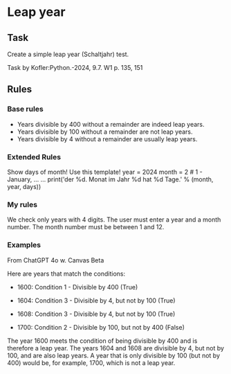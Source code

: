 
# Leap year

## Task

Create a simple leap year (Schaltjahr) test.

Task by Kofler:Python.-2024, 9.7. W1 p. 135, 151

## Rules

### Base rules

- Years divisible by 400 without a remainder are indeed leap years.
- Years divisible by 100 without a remainder are not leap years.
- Years divisible by 4 without a remainder are usually leap years.

### Extended Rules

Show days of month! Use this template!
year = 2024
month = 2 # 1 - January, ... 
...
print('der %d. Monat im Jahr %d hat %d Tage.' % (month, year, days))

### My rules

We check only years with 4 digits.
The user must enter a year and a month number.
The month number must be between 1 and 12.

### Examples

From ChatGPT 4o w. Canvas Beta

Here are years that match the conditions:

- 1600: Condition 1 - Divisible by 400 (True)
- 1604: Condition 3 - Divisible by 4, but not by 100 (True)
- 1608: Condition 3 - Divisible by 4, but not by 100 (True)
  
- 1700: Condition 2 - Divisible by 100, but not by 400 (False)

The year 1600 meets the condition of being divisible by 400 and is therefore a leap year. The years 1604 and 1608 are divisible by 4, but not by 100, and are also leap years. A year that is only divisible by 100 (but not by 400) would be, for example, 1700, which is not a leap year.
